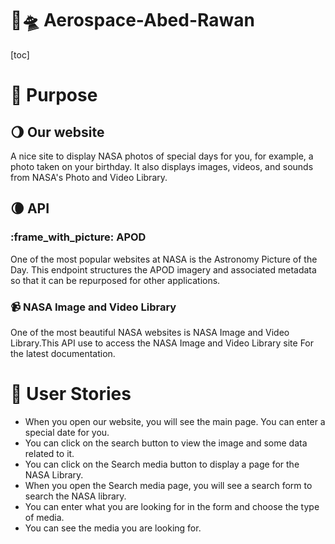 # :satellite:🛸 Aerospace-Abed-Rawan

[toc]

# :pushpin: Purpose 

## :waning_gibbous_moon: Our website 
A nice site to display NASA photos of special days for you, for example, a photo taken on your birthday. It also displays images, videos, and sounds from NASA's Photo and Video Library.
## :waning_crescent_moon: API 

### :frame_with_picture: APOD 
One of the most popular websites at NASA is the Astronomy Picture of the Day. This endpoint structures the APOD imagery and associated metadata so that it can be repurposed for other applications.

### :video_camera: NASA Image and Video Library 
One of the most beautiful NASA websites is NASA Image and Video Library.This API use to access the NASA Image and Video Library site For the latest documentation.

# :book: User Stories 
* When you open our website, you will see the main page. You can enter a special date for you.
* You can click on the search button to view the image and some data related to it.
* You can click on the Search media button to display a page for the NASA Library.
* When you open the Search media page, you will see a search form to search the NASA library.
* You can enter what you are looking for in the form and choose the type of media.
* You can see the media you are looking for.

